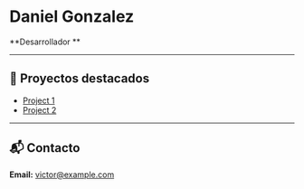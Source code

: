 # Daniel Gonzalez 
**Desarrollador **

---

## 🚀 Proyectos destacados

- [Project 1](https://github.com/asb/project1)
- [Project 2](https://github.com/dan/project2)

---

## 📬 Contacto

**Email:** victor@example.com  













<!--
**Daniel-Gonzalez-Pro/Daniel-Gonzalez-Pro** is a ✨ _special_ ✨ repository because its `README.md` (this file) appears on your GitHub profile.

Here are some ideas to get you started:

- 🔭 I’m currently working on ...
- 🌱 I’m currently learning ...
- 👯 I’m looking to collaborate on ...
- 🤔 I’m looking for help with ...
- 💬 Ask me about ...
- 📫 How to reach me: ...
- 😄 Pronouns: ...
- ⚡ Fun fact: ...
-->
